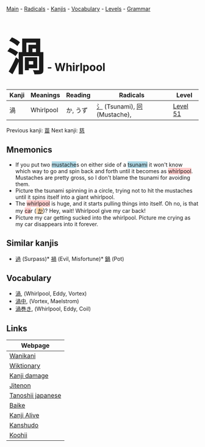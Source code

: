 <style> bigfont {font-size: 100px}</style>
[Main](../README.md) -
[Radicals](../radicals.md) -
[Kanjis](../kanjis.md) -
[Vocabulary](../vocabulary.md) -
[Levels](../levels.md) -
[Grammar](../grammar.md)
# <bigfont> 渦</bigfont> - Whirlpool 

| Kanji | Meanings | Reading | Radicals | Level |
| --- | --- | --- | --- | --- |
| 渦 | Whirlpool | か, うず | [氵](../radicals/氵.md) (Tsunami), [冋](../radicals/冋.md) (Mustache),  | [Level 51](../levels/wk_level51.md) |

Previous kanji: [苗](苗.md) Next kanji: [慈](慈.md) 

## Mnemonics
 * If you put two <span style="background-color:#ADD8E6"> mustache</span>s on either side of a <span style="background-color:#ADD8E6"> tsunami</span> it won't know which way to go and spin back and forth until it becomes as <span style="background-color:#ffcccb"> whirlpool</span>. Mustaches are pretty gross, so I don't blame the tsunami for avoiding them.
* Picture the tsunami spinning in a circle, trying not to hit the mustaches until it spins itself into a giant whirlpool.
* The <span style="background-color:#ffcccb"> whirlpool</span> is huge, and it starts pulling things into itself. Oh no, is that my <span style="background-color:#ffcccb"> ca</span>r (<span style="background-color:#fed8b1"> [か](https://jisho.org/search/か)</span>)? Hey, wait! Whirlpool give my car back!
* Picture my car getting sucked into the whirlpool. Picture me crying as my car disappears into it forever.


## Similar kanjis
 * [過](過.md) (Surpass)* [禍](禍.md) (Evil, Misfortune)* [鍋](鍋.md) (Pot)


## Vocabulary
 * [渦](../vocabulary/渦.md), (Whirlpool, Eddy, Vortex)
* [渦中](../vocabulary/渦.md), (Vortex, Maelstrom)
* [渦巻き](../vocabulary/渦.md), (Whirlpool, Eddy, Coil)



## Links 

| Webpage |
| --- |
| [Wanikani          ](https://www.wanikani.com/kanji/渦) |
| [Wiktionary        ](https://en.wiktionary.org/wiki/渦) |
| [Kanji damage      ](http://www.kanjidamage.com/kanji/search?utf8=✓&q=渦) |
| [Jitenon           ](https://jitenon.com/kanji/渦) |
| [Tanoshii japanese ](https://www.tanoshiijapanese.com/dictionary/kanji.cfm?k=渦) |
| [Baike             ](https://baike.baidu.com/item/渦) |
| [Kanji Alive       ](https://app.kanjialive.com/渦) |
| [Kanshudo          ](https://www.kanshudo.com/searchmn?q=渦) |
| [Koohii            ](https://kanji.koohii.com/study/kanji/渦) |
